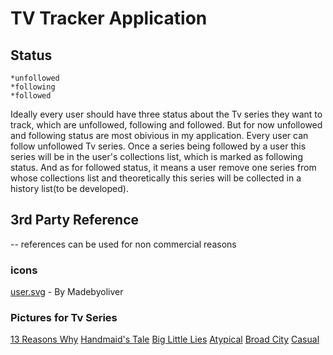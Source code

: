 # TV Tracker Application 

## Status
```
*unfollowed
*following
*followed
```
Ideally every user should have three status about the Tv series they want to track, which are unfollowed, following and followed. But for now unfollowed and following status are most obivious in my application. Every user can follow unfollowed Tv series. Once a series being followed by a user this series will be in the user's collections list, which is marked as following status. And as for followed status, it means a user remove one series from whose collections list and theoretically this series will be collected in a history list(to be developed).

## 3rd Party Reference 
-- references can be used for non commercial reasons
### icons
[user.svg](https://www.flaticon.com/free-icon/user_149452#term=profile&page=1&position=2) -  By Madebyoliver
### Pictures for Tv Series
[13 Reasons Why](https://art-s.nflximg.net/1fd67/7a023df3509f825228fcd2ad04e1c20026d1fd67.jpg)
[Handmaid's Tale](https://pbs.twimg.com/profile_images/875452499339100161/4o1Jvuur.jpg)
[Big Little Lies](http://www.magazine-hd.com/apps/wp/wp-content/uploads/2017/02/big-little-lies.jpg)
[Atypical](http://cdn01.cdn.justjared.com/wp-content/uploads/headlines/2017/07/atypical-trailer1.jpg)
[Broad City](https://upload.wikimedia.org/wikipedia/commons/c/c7/Broad_City_Logo_2014-02-07_20-26.gif)
[Casual](https://ibhuluimcom-a.akamaihd.net/ib.huluim.com/show/23170?region=US&size=952x536)
 
